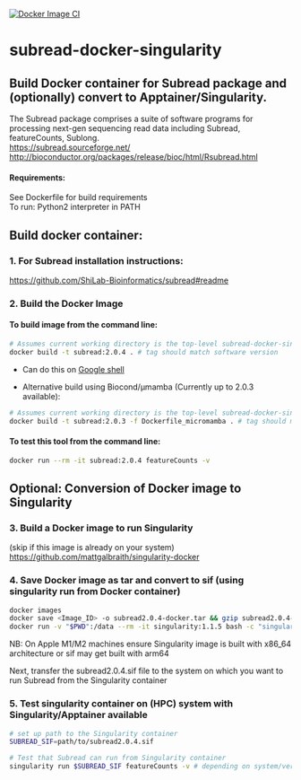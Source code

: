 [![Docker Image CI](https://github.com/mattgalbraith/subread-docker-singularity/actions/workflows/docker-image.yml/badge.svg)](https://github.com/mattgalbraith/subread-docker-singularity/actions/workflows/docker-image.yml)

# subread-docker-singularity

## Build Docker container for Subread package and (optionally) convert to Apptainer/Singularity.  

The Subread package comprises a suite of software programs for processing next-gen sequencing read data including Subread, featureCounts, Sublong.  
https://subread.sourceforge.net/  
http://bioconductor.org/packages/release/bioc/html/Rsubread.html  
  
#### Requirements:
See Dockerfile for build requirements  
To run: Python2 interpreter in PATH
  
## Build docker container:  

### 1. For Subread installation instructions:  
https://github.com/ShiLab-Bioinformatics/subread#readme  

### 2. Build the Docker Image

#### To build image from the command line:  
``` bash
# Assumes current working directory is the top-level subread-docker-singularity directory
docker build -t subread:2.0.4 . # tag should match software version
```
* Can do this on [Google shell](https://shell.cloud.google.com)

* Alternative build using Biocond/µmamba (Currently up to 2.0.3 available):
``` bash
# Assumes current working directory is the top-level subread-docker-singularity directory
docker build -t subread:2.0.3 -f Dockerfile_micromamba . # tag should match software version
```

#### To test this tool from the command line:
``` bash
docker run --rm -it subread:2.0.4 featureCounts -v
```

## Optional: Conversion of Docker image to Singularity  

### 3. Build a Docker image to run Singularity  
(skip if this image is already on your system)  
https://github.com/mattgalbraith/singularity-docker

### 4. Save Docker image as tar and convert to sif (using singularity run from Docker container)  
``` bash
docker images
docker save <Image_ID> -o subread2.0.4-docker.tar && gzip subread2.0.4-docker.tar # = IMAGE_ID of Subread image
docker run -v "$PWD":/data --rm -it singularity:1.1.5 bash -c "singularity build /data/subread2.0.4.sif docker-archive:///data/subread2.0.4-docker.tar.gz"
```
NB: On Apple M1/M2 machines ensure Singularity image is built with x86_64 architecture or sif may get built with arm64  

Next, transfer the subread2.0.4.sif file to the system on which you want to run Subread from the Singularity container  

### 5. Test singularity container on (HPC) system with Singularity/Apptainer available  
``` bash
# set up path to the Singularity container
SUBREAD_SIF=path/to/subread2.0.4.sif

# Test that Subread can run from Singularity container
singularity run $SUBREAD_SIF featureCounts -v # depending on system/version, singularity may be called apptainer
```
